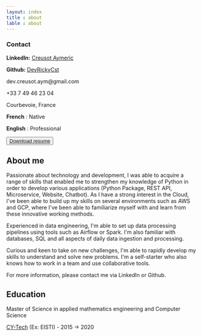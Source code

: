 ```yaml
---
layout: index
title : about
lable : about
---
```

<div class="container div_abount_me content">
        <div class="row">
            <div class="col-4">
                <div class="left-block">
                    <h3 class="blue">Contact</h3>
                    <div class="contact-info">
                      <p><strong>LinkedIn:</strong> <a href="https://www.linkedin.com/in/aymeric-creusot-099a70172/" target="_blank">Creusot Aymeric</a></p>
                      <p><strong>Github:</strong> <a href="https://github.com/DevRickyCst" target="_blank">DevRickyCst</a></p>
                      <p>dev.creusot.aym@gmail.com</p>
                      <p>+33 7 49 46 23 04</p>
                      <p>Courbevoie, France</p>
                    </div>
                </div>
                <div class="left-block language">
                    <p><b>French</b> : Native</p>
                    <p><b>English</b> : Professional</p>
                </div>
                <div class="left-block download">
                    <button class="btn btn-light">
                        <a href="/assets/pdf/developpeurPython.pdf" target="_blank" >Download resume</a>
                    </button>
                </div>
            </div>
            <div class="col-8">
                <div class="div-about-me-content apropos">
                    <h2 class="section-title blue bold">About me</h2>
                        <p>
                            Passionate about technology and development, I was able to acquire a range of skills that enabled me to strengthen my knowledge of Python in order to develop various applications (Python Package, REST API, Microservice, Website, Chatbot). As I have a strong interest in the Cloud, I've been able to build up my skills on several environments such as AWS and GCP, where I've been able to familiarize myself with and learn from these innovative working methods.
                        </p>
                        <p>
                        Experienced in data engineering, I'm able to set up data processing pipelines using tools such as Airflow or Spark. I'm also familiar with databases, SQL and all aspects of daily data ingestion and processing.
                        </p>
                        <p>
                            Curious and keen to take on new challenges, I'm able to rapidly develop my skills to understand and solve new problems. I'm a self-starter who also knows how to work in a team and use collaborative tools.
                        </p>
                        <p>
                            For more information, please contact me via LinkedIn or Github.
                        </p>
                    <h2 class="section-title blue bold">Education</h2>
                    <p class ='degree'>Master of Science in applied mathematics engineering and Computer Science</p>
                    <p class ='degreeschool'><a href="https://cytech.cyu.fr/en" target="_blank">CY-Tech</a> (Ex: EISTI)  -  2015 -> 2020</p>
                </div>
            </div>
        </div>
    </div>